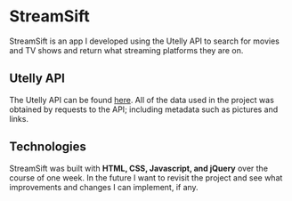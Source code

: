 # StreamSift
StreamSift is an app I developed using the Utelly API to search for movies and TV shows and return what streaming platforms they are on.

## Utelly API
The Utelly API can be found [here](https://rapidapi.com/utelly/api/utelly). All of the data used in the project was obtained by requests to the API; including metadata such as pictures and links.

## Technologies
StreamSift was built with **HTML, CSS, Javascript, and jQuery** over the course of one week. In the future I want to revisit the project and see what improvements and changes I can implement, if any.